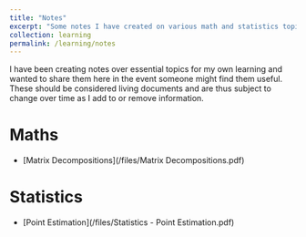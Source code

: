 ```yaml
---
title: "Notes"
excerpt: "Some notes I have created on various math and statistics topics. Please feel free to use them if you find them helpful."
collection: learning
permalink: /learning/notes
---
```


I have been creating notes over essential topics for my own learning and wanted to share them here in the event someone might find them useful. These should be considered living documents and are thus subject to change over time as I add to or remove information. 

# Maths 
- [Matrix Decompositions](/files/Matrix Decompositions.pdf)

# Statistics 
- [Point Estimation](/files/Statistics - Point Estimation.pdf)
